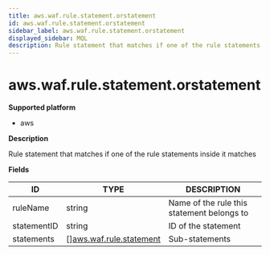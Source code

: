 ```yaml
---
title: aws.waf.rule.statement.orstatement
id: aws.waf.rule.statement.orstatement
sidebar_label: aws.waf.rule.statement.orstatement
displayed_sidebar: MQL
description: Rule statement that matches if one of the rule statements inside it matches
---
```


# aws.waf.rule.statement.orstatement

**Supported platform**

- aws

**Description**

Rule statement that matches if one of the rule statements inside it matches

**Fields**

| ID          | TYPE                                                          | DESCRIPTION                                |
| ----------- | ------------------------------------------------------------- | ------------------------------------------ |
| ruleName    | string                                                        | Name of the rule this statement belongs to |
| statementID | string                                                        | ID of the statement                        |
| statements  | &#91;&#93;[aws.waf.rule.statement](aws.waf.rule.statement.md) | Sub-statements                             |
